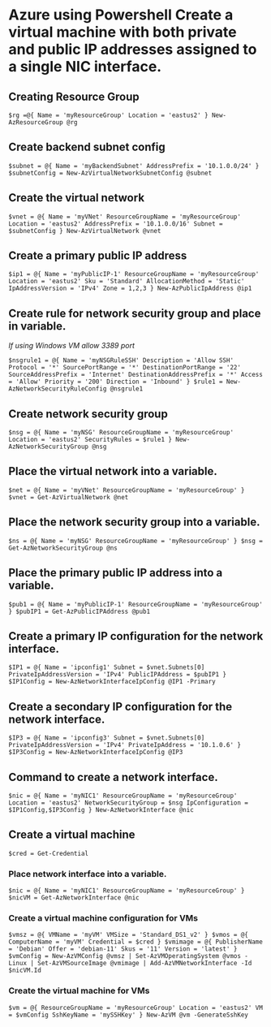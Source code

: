 # Azure using Powershell Create a virtual machine with both private and public IP addresses assigned to a single NIC interface.

## Creating Resource Group

`$rg =@{
    Name = 'myResourceGroup'
    Location = 'eastus2'
}
New-AzResourceGroup @rg`

## Create backend subnet config

`$subnet = @{
    Name = 'myBackendSubnet'
    AddressPrefix = '10.1.0.0/24'
}
$subnetConfig = New-AzVirtualNetworkSubnetConfig @subnet`

## Create the virtual network

`$vnet = @{
    Name = 'myVNet'
    ResourceGroupName = 'myResourceGroup'
    Location = 'eastus2'
    AddressPrefix = '10.1.0.0/16'
    Subnet = $subnetConfig
}
New-AzVirtualNetwork @vnet`

## Create a primary public IP address

`$ip1 = @{
    Name = 'myPublicIP-1'
    ResourceGroupName = 'myResourceGroup'
    Location = 'eastus2'
    Sku = 'Standard'
    AllocationMethod = 'Static'
    IpAddressVersion = 'IPv4'
    Zone = 1,2,3
}
New-AzPublicIpAddress @ip1`

## Create rule for network security group and place in variable.
*If using Windows VM allow 3389 port*

`$nsgrule1 = @{
    Name = 'myNSGRuleSSH'
    Description = 'Allow SSH'
    Protocol = '*'
    SourcePortRange = '*'
    DestinationPortRange = '22'
    SourceAddressPrefix = 'Internet'
    DestinationAddressPrefix = '*'
    Access = 'Allow'
    Priority = '200'
    Direction = 'Inbound'
}
$rule1 = New-AzNetworkSecurityRuleConfig @nsgrule1`

## Create network security group

`$nsg = @{
    Name = 'myNSG'
    ResourceGroupName = 'myResourceGroup'
    Location = 'eastus2'
    SecurityRules = $rule1
}
New-AzNetworkSecurityGroup @nsg`

## Place the virtual network into a variable.

`$net = @{
    Name = 'myVNet'
    ResourceGroupName = 'myResourceGroup'
}
$vnet = Get-AzVirtualNetwork @net`

## Place the network security group into a variable.

`$ns = @{
    Name = 'myNSG'
    ResourceGroupName = 'myResourceGroup'
}
$nsg = Get-AzNetworkSecurityGroup @ns`

## Place the primary public IP address into a variable.

`$pub1 = @{
    Name = 'myPublicIP-1'
    ResourceGroupName = 'myResourceGroup'
}
$pubIP1 = Get-AzPublicIPAddress @pub1`

## Create a primary IP configuration for the network interface.

`$IP1 = @{
    Name = 'ipconfig1'
    Subnet = $vnet.Subnets[0]
    PrivateIpAddressVersion = 'IPv4'
    PublicIPAddress = $pubIP1
}
$IP1Config = New-AzNetworkInterfaceIpConfig @IP1 -Primary`

## Create a secondary IP configuration for the network interface.

`$IP3 = @{
    Name = 'ipconfig3'
    Subnet = $vnet.Subnets[0]
    PrivateIpAddressVersion = 'IPv4'
    PrivateIpAddress = '10.1.0.6'
}
$IP3Config = New-AzNetworkInterfaceIpConfig @IP3`

## Command to create a network interface.

`$nic = @{
    Name = 'myNIC1'
    ResourceGroupName = 'myResourceGroup'
    Location = 'eastus2'
    NetworkSecurityGroup = $nsg
    IpConfiguration = $IP1Config,$IP3Config
}
New-AzNetworkInterface @nic`

## Create a virtual machine

`$cred = Get-Credential`

### Place network interface into a variable.

`$nic = @{
    Name = 'myNIC1'
    ResourceGroupName = 'myResourceGroup'
}
$nicVM = Get-AzNetworkInterface @nic`

### Create a virtual machine configuration for VMs

`$vmsz = @{
    VMName = 'myVM'
    VMSize = 'Standard_DS1_v2'
}
$vmos = @{
    ComputerName = 'myVM'
    Credential = $cred
}
$vmimage = @{
    PublisherName = 'Debian'
    Offer = 'debian-11'
    Skus = '11'
    Version = 'latest'
}
$vmConfig = New-AzVMConfig @vmsz | Set-AzVMOperatingSystem @vmos -Linux | Set-AzVMSourceImage @vmimage | Add-AzVMNetworkInterface -Id $nicVM.Id`

### Create the virtual machine for VMs

`$vm = @{
    ResourceGroupName = 'myResourceGroup'
    Location = 'eastus2'
    VM = $vmConfig
    SshKeyName = 'mySSHKey'
    }
New-AzVM @vm -GenerateSshKey`